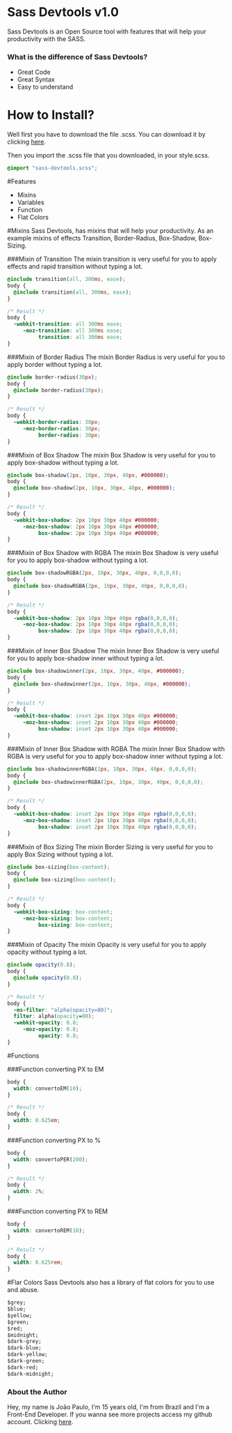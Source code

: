 Sass Devtools v1.0
===================
Sass Devtools is an Open Source tool with features that will help your productivity with the SASS.

### What is the difference of Sass Devtools?
- Great Code
- Great Syntax
- Easy to understand

# How to Install?
Well first you have to download the file .scss. You can download it by clicking <a href="https://jaoz.github.io/sass-devtools" target="_blank">here</a>.

Then you import the .scss file that you downloaded, in your style.scss.
``` css
@import "sass-devtools.scss";
```

#Features
- Mixins
- Variables
- Function
- Flat Colors

#Mixins
Sass Devtools, has mixins that will help your productivity. As an example mixins of effects Transition, Border-Radius, Box-Shadow, Box-Sizing.

###Mixin of Transition
The mixin transition is very useful for you to apply effects and rapid transition without typing a lot. 

``` css
@include transition(all, 300ms, ease);
body {
  @include transition(all, 300ms, ease);
}

/* Result */
body {
  -webkit-transition: all 300ms ease;
     -moz-transition: all 300ms ease;
          transition: all 300ms ease;
}
```

###Mixin of Border Radius
The mixin Border Radius is very useful for you to apply border without typing a lot. 

``` css
@include border-radius(30px);
body {
  @include border-radius(30px);
}

/* Result */
body {
  -webkit-border-radius: 30px;
     -moz-border-radius: 30px;
          border-radius: 30px;
}
```

###Mixin of Box Shadow
The mixin Box Shadow is very useful for you to apply box-shadow without typing a lot. 

``` css
@include box-shadow(2px, 10px, 30px, 40px, #000000);
body {
  @include box-shadow(2px, 10px, 30px, 40px, #000000);
}

/* Result */
body {
  -webkit-box-shadow: 2px 10px 30px 40px #000000;
     -moz-box-shadow: 2px 10px 30px 40px #000000;
          box-shadow: 2px 10px 30px 40px #000000;
}
```

###Mixin of Box Shadow with RGBA
The mixin Box Shadow is very useful for you to apply box-shadow without typing a lot.

``` css
@include box-shadowRGBA(2px, 10px, 30px, 40px, 0,0,0,0);
body {
  @include box-shadowRGBA(2px, 10px, 30px, 40px, 0,0,0,0);
}

/* Result */
body {
  -webkit-box-shadow: 2px 10px 30px 40px rgba(0,0,0,0);
     -moz-box-shadow: 2px 10px 30px 40px rgba(0,0,0,0);
          box-shadow: 2px 10px 30px 40px rgba(0,0,0,0);
}
```

###Mixin of Inner Box Shadow
The mixin Inner Box Shadow is very useful for you to apply box-shadow inner without typing a lot. 

``` css
@include box-shadowinner(2px, 10px, 30px, 40px, #000000);
body {
  @include box-shadowinner(2px, 10px, 30px, 40px, #000000);
}

/* Result */
body {
  -webkit-box-shadow: inset 2px 10px 30px 40px #000000;
     -moz-box-shadow: inset 2px 10px 30px 40px #000000;
          box-shadow: inset 2px 10px 30px 40px #000000;
}
```

###Mixin of Inner Box Shadow with RGBA
The mixin Inner Box Shadow with RGBA is very useful for you to apply box-shadow inner without typing a lot. 

``` css
@include box-shadowinnerRGBA(2px, 10px, 30px, 40px, 0,0,0,0);
body {
  @include box-shadowinnerRGBA(2px, 10px, 30px, 40px, 0,0,0,0);
}

/* Result */
body {
  -webkit-box-shadow: inset 2px 10px 30px 40px rgba(0,0,0,0);
     -moz-box-shadow: inset 2px 10px 30px 40px rgba(0,0,0,0);
          box-shadow: inset 2px 10px 30px 40px rgba(0,0,0,0);
}
```

###Mixin of Box Sizing
The mixin Border Sizing is very useful for you to apply Box Sizing without typing a lot. 

``` css
@include box-sizing(box-content);
body {
  @include box-sizing(box-content);  
}

/* Result */
body {
  -webkit-box-sizing: box-content;
     -moz-box-sizing: box-content;
          box-sizing: box-content;
}
```

###Mixin of Opacity
The mixin Opacity is very useful for you to apply opacity without typing a lot. 

``` css
@include opacity(0.8);
body {
  @include opacity(0.8);  
}

/* Result */
body {
  -ms-filter: "alpha(opacity=80)";
  filter: alpha(opacity=80);
  -webkit-opacity: 0.8;
     -moz-opacity: 0.8;
          opacity: 0.8;
}
```

#Functions

###Function converting PX to EM
``` css
body {
  width: convertoEM(10);
}

/* Result */
body {
  width: 0.625em;
}
```

###Function converting PX to %
``` css
body {
  width: convertoPER(200);
}

/* Result */
body {
  width: 2%;
}
```

###Function converting PX to REM
``` css
body {
  width: convertoREM(10);
}

/* Result */
body {
  width: 0.625rem;
}
```

#Flar Colors
Sass Devtools also has a library of flat colors for you to use and abuse.

``` css
$grey;
$blue;
$yellow;
$green;
$red;
$midnight;
$dark-grey;
$dark-blue;
$dark-yellow;
$dark-green;
$dark-red;
$dark-midnight;
```
### About the Author
Hey, my name is João Paulo, I'm 15 years old, I'm from Brazil and I'm a Front-End Developer.
If you wanna see more projects access my github account. Clicking <a href="https://github.com/jaoz" target="_blank">here</a>.
